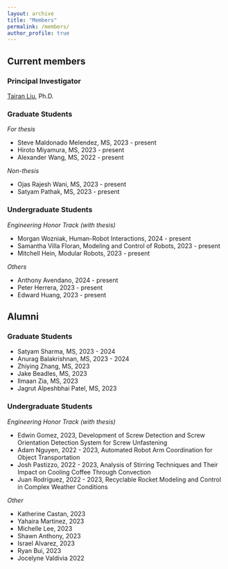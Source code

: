 ```yaml
---
layout: archive
title: "Members"
permalink: /members/
author_profile: true
---
```

## Current members

### Principal Investigator

[Tairan Liu](https://liutairan.github.io), Ph.D.

### Graduate Students

*For thesis*

* Steve Maldonado Melendez, MS, 2023 - present
* Hiroto Miyamura, MS, 2023 - present
* Alexander Wang, MS, 2022 - present

*Non-thesis*

* Ojas Rajesh Wani, MS, 2023 - present
* Satyam Pathak, MS, 2023 - present

### Undergraduate Students

*Engineering Honor Track (with thesis)*

* Morgan Wozniak, Human-Robot Interactions, 2024 - present
* Samantha Villa Floran, Modeling and Control of Robots, 2023 - present
* Mitchell Hein, Modular Robots, 2023 - present

*Others*

* Anthony Avendano, 2024 - present
* Peter Herrera, 2023 - present
* Edward Huang, 2023 - present



## Alumni

### Graduate Students

* Satyam Sharma, MS, 2023 - 2024
* Anurag Balakrishnan, MS, 2023 - 2024
* Zhiying Zhang, MS, 2023
* Jake Beadles, MS, 2023
* Ilmaan Zia, MS, 2023
* Jagrut Alpeshbhai Patel, MS, 2023

### Undergraduate Students
*Engineering Honor Track (with thesis)*
* Edwin Gomez, 2023, Development of Screw Detection and Screw Orientation Detection System for Screw Unfastening
* Adam Nguyen, 2022 - 2023, Automated Robot Arm Coordination for Object Transportation
* Josh Pastizzo, 2022 - 2023, Analysis of Stirring Techniques and Their Impact on Cooling Coffee Through Convection
* Juan Rodríguez, 2022 - 2023, Recyclable Rocket Modeling and Control in Complex Weather Conditions

*Other*
* Katherine Castan, 2023
* Yahaira Martinez, 2023 
* Michelle Lee, 2023
* Shawn Anthony, 2023 
* Israel Alvarez, 2023
* Ryan Bui, 2023
* Jocelyne Valdivia 2022

